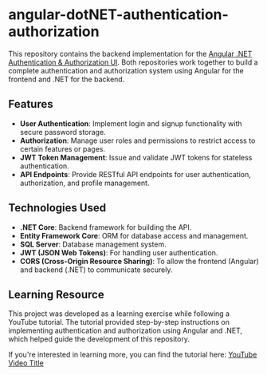 # angular-dotNET-authentication-authorization

This repository contains the backend implementation for the [Angular .NET Authentication & Authorization UI](https://github.com/manojtharindu11/angular-dotNET-authentication-authorization-UI). Both repositories work together to build a complete authentication and authorization system using Angular for the frontend and .NET for the backend.

## Features

- **User Authentication**: Implement login and signup functionality with secure password storage.
- **Authorization**: Manage user roles and permissions to restrict access to certain features or pages.
- **JWT Token Management**: Issue and validate JWT tokens for stateless authentication.
- **API Endpoints**: Provide RESTful API endpoints for user authentication, authorization, and profile management.

## Technologies Used

- **.NET Core**: Backend framework for building the API.
- **Entity Framework Core**: ORM for database access and management.
- **SQL Server**: Database management system.
- **JWT (JSON Web Tokens)**: For handling user authentication.
- **CORS (Cross-Origin Resource Sharing)**: To allow the frontend (Angular) and backend (.NET) to communicate securely.

## Learning Resource

This project was developed as a learning exercise while following a YouTube tutorial. The tutorial provided step-by-step instructions on implementing authentication and authorization using Angular and .NET, which helped guide the development of this repository.

If you're interested in learning more, you can find the tutorial here: [YouTube Video Title](https://youtube.com/playlist?list=PLc2Ziv7051bZhBeJlJaqq5lrQuVmBJL6A&si=t3HH9yNE1LqVez5_)

